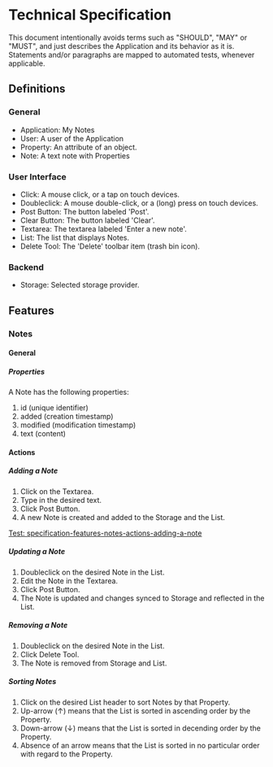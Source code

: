 # Technical Specification

This document intentionally avoids terms such as "SHOULD", "MAY" or "MUST", and just describes the Application and its behavior as it is. Statements and/or paragraphs are mapped to automated tests, whenever applicable.



## Definitions

### General
 - Application: My Notes
 - User: A user of the Application
 - Property: An attribute of an object.
 - Note: A text note with Properties

### User Interface 
 - Click: A mouse click, or a tap on touch devices.
 - Doubleclick: A mouse double-click, or a (long) press on touch devices.
 - Post Button: The button labeled 'Post'.
 - Clear Button: The button labeled 'Clear'.
 - Textarea: The textarea labeled 'Enter a new note'.
 - List: The list that displays Notes.
 - Delete Tool: The 'Delete' toolbar item (trash bin icon).

### Backend
 - Storage: Selected storage provider.



## Features

### Notes

#### General

##### Properties

A Note has the following properties:

1. id (unique identifier) 
2. added (creation timestamp)
3. modified (modification timestamp)
4. text (content)



#### Actions

##### Adding a Note

1. Click on the Textarea.
2. Type in the desired text.
3. Click Post Button.
4. A new Note is created and added to the Storage and the List.

[Test: specification-features-notes-actions-adding-a-note](src/app/core/components/main/app.component.spec.ts)

##### Updating a Note

1. Doubleclick on the desired Note in the List.
2. Edit the Note in the Textarea.
3. Click Post Button.
4. The Note is updated and changes synced to Storage and reflected in the List.

##### Removing a Note

1. Doubleclick on the desired Note in the List.
2. Click Delete Tool.
3. The Note is removed from Storage and List.

##### Sorting Notes

1. Click on the desired List header to sort Notes by that Property.
2. Up-arrow (↑) means that the List is sorted in ascending order by the Property.
3. Down-arrow (↓) means that the List is sorted in decending order by the Property.
4. Absence of an arrow means that the List is sorted in no particular order with regard to the Property.
